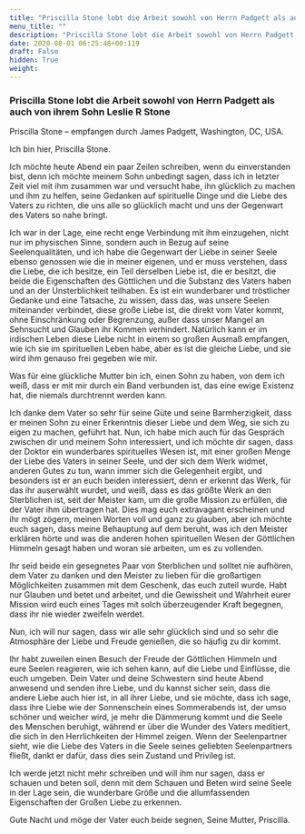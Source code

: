```yaml
---
title: "Priscilla Stone lobt die Arbeit sowohl von Herrn Padgett als auch von ihrem Sohn Leslie R Stone"
menu_title: ""
description: "Priscilla Stone lobt die Arbeit sowohl von Herrn Padgett als auch von ihrem Sohn Leslie R Stone"
date: 2020-08-01 06:25:48+00:119
draft: False
hidden: True
weight:
---
```

### Priscilla Stone lobt die Arbeit sowohl von Herrn Padgett als auch von ihrem Sohn Leslie R Stone

Priscilla Stone – empfangen durch James Padgett, Washington, DC, USA.

Ich bin hier, Priscilla Stone.

Ich möchte heute Abend ein paar Zeilen schreiben, wenn du einverstanden bist, denn ich möchte meinem Sohn unbedingt sagen, dass ich in letzter Zeit viel mit ihm zusammen war und versucht habe, ihn glücklich zu machen und ihm zu helfen, seine Gedanken auf spirituelle Dinge und die Liebe des Vaters zu richten, die uns alle so glücklich macht und uns der Gegenwart des Vaters so nahe bringt.

Ich war in der Lage, eine recht enge Verbindung mit ihm einzugehen, nicht nur im physischen Sinne, sondern auch in Bezug auf seine Seelenqualitäten, und ich habe die Gegenwart der Liebe in seiner Seele ebenso genossen wie die in meiner eigenen, und er muss verstehen, dass die Liebe, die ich besitze, ein Teil derselben Liebe ist, die er besitzt, die beide die Eigenschaften des Göttlichen und die Substanz des Vaters haben und an der Unsterblichkeit teilhaben. Es ist ein wunderbarer und tröstlicher Gedanke und eine Tatsache, zu wissen, dass das, was unsere Seelen miteinander verbindet, diese große Liebe ist, die direkt vom Vater kommt, ohne Einschränkung oder Begrenzung, außer dass unser Mangel an Sehnsucht und Glauben ihr Kommen verhindert. Natürlich kann er im irdischen Leben diese Liebe nicht in einem so großen Ausmaß empfangen, wie ich sie im spirituellen Leben habe, aber es ist die gleiche Liebe, und sie wird ihm genauso frei gegeben wie mir.

Was für eine glückliche Mutter bin ich, einen Sohn zu haben, von dem ich weiß, dass er mit mir durch ein Band verbunden ist, das eine ewige Existenz hat, die niemals durchtrennt werden kann.

Ich danke dem Vater so sehr für seine Güte und seine Barmherzigkeit, dass er meinen Sohn zu einer Erkenntnis dieser Liebe und dem Weg, sie sich zu eigen zu machen, geführt hat. Nun, ich habe mich auch für das Gespräch zwischen dir und meinem Sohn interessiert, und ich möchte dir sagen, dass der Doktor ein wunderbares spirituelles Wesen ist, mit einer großen Menge der Liebe des Vaters in seiner Seele, und der sich dem Werk widmet, anderen Gutes zu tun, wann immer sich die Gelegenheit ergibt, und besonders ist er an euch beiden interessiert, denn er erkennt das Werk, für das ihr auserwählt wurdet, und weiß, dass es das größte Werk an den Sterblichen ist, seit der Meister kam, um die große Mission zu erfüllen, die der Vater ihm übertragen hat. Dies mag euch extravagant erscheinen und ihr mögt zögern, meinen Worten voll und ganz zu glauben, aber ich möchte euch sagen, dass meine Behauptung auf dem beruht, was ich den Meister erklären hörte und was die anderen hohen spirituellen Wesen der Göttlichen Himmeln gesagt haben und woran sie arbeiten, um es zu vollenden.

Ihr seid beide ein gesegnetes Paar von Sterblichen und solltet nie aufhören, dem Vater zu danken und den Meister zu lieben für die großartigen Möglichkeiten zusammen mit dem Geschenk, das euch zuteil wurde. Habt nur Glauben und betet und arbeitet, und die Gewissheit und Wahrheit eurer Mission wird euch eines Tages mit solch überzeugender Kraft begegnen, dass ihr nie wieder zweifeln werdet.

Nun, ich will nur sagen, dass wir alle sehr glücklich sind und so sehr die Atmosphäre der Liebe und Freude genießen, die so häufig zu dir kommt.

Ihr habt zuweilen einen Besuch der Freude der Göttlichen Himmeln und eure Seelen reagieren, wie ich sehen kann, auf die Liebe und Einflüsse, die euch umgeben. Dein Vater und deine Schwestern sind heute Abend anwesend und senden ihre Liebe, und du kannst sicher sein, dass die andere Liebe auch hier ist, in all ihrer Liebe, und sie möchte, dass ich sage, dass ihre Liebe wie der Sonnenschein eines Sommerabends ist, der umso schöner und weicher wird, je mehr die Dämmerung kommt und die Seele des Menschen beruhigt, während er über die Wunder des Vaters meditiert, die sich in den Herrlichkeiten der Himmel zeigen. Wenn der Seelenpartner sieht, wie die Liebe des Vaters in die Seele seines geliebten Seelenpartners fließt, dankt er dafür, dass dies sein Zustand und Privileg ist.

Ich werde jetzt nicht mehr schreiben und will ihm nur sagen, dass er schauen und beten soll, denn mit dem Schauen und Beten wird seine Seele in der Lage sein, die wunderbare Größe und die allumfassenden Eigenschaften der Großen Liebe zu erkennen.

Gute Nacht und möge der Vater euch beide segnen, Seine Mutter, Priscilla.
